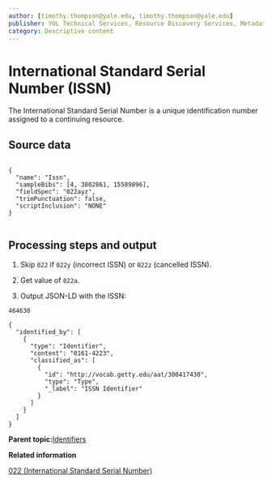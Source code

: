 ```yaml
---
author: [timothy.thompson@yale.edu, timothy.thompson@yale.edu]
publisher: YUL Technical Services, Resource Discovery Services, Metadata Services Unit
category: Descriptive content
---
```


# International Standard Serial Number \(ISSN\)

The International Standard Serial Number is a unique identification number assigned to a continuing resource.

## Source data

```

{
  "name": "Issn",
  "sampleBibs": [4, 3802861, 15589896],
  "fieldSpec": "022ayz",
  "trimPunctuation": false,
  "scriptInclusion": "NONE"
}        		        		
        		
```

## Processing steps and output

1.  Skip `022` if `022y` \(incorrect ISSN\) or `022z` \(cancelled ISSN\).

2.  Get value of `022a`.

3.  Output JSON-LD with the ISSN:


`464630`

```
{
  "identified_by": [
    {
      "type": "Identifier",
      "content": "0161-4223",
      "classified_as": [
        {
          "id": "http://vocab.getty.edu/aat/300417430",
          "type": "Type",
          "_label": "ISSN Identifier"
        }
      ]
    }
  ]
}
```

**Parent topic:**[Identifiers](../../concepts/identifiers.md)

**Related information**  


[022 \(International Standard Serial Number\)](../../tables/022_bib_table.md)

